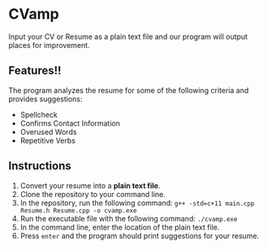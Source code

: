 # CVamp
Input your CV or Resume as a plain text file and our program will output places for improvement.

## Features!!
The program analyzes the resume for some of the following criteria and provides suggestions:

- Spellcheck
- Confirms Contact Information
- Overused Words
- Repetitive Verbs

## Instructions
1. Convert your resume into a **plain text file**.
2. Clone the repository to your command line.
3. In the repository, run the following command: `g++ -std=c+11 main.cpp Resume.h Resume.cpp -o cvamp.exe`
4. Run the executable file with the following command: `./cvamp.exe`
5. In the command line, enter the location of the plain text file.
6. Press `enter` and the program should print suggestions for your resume.

